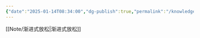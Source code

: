 ```yaml
---
{"date":"2025-01-14T08:34:00","dg-publish":true,"permalink":"/knowledge////","dgPassFrontmatter":true}
---
```


[[Note/渐进式放松\|渐进式放松]]